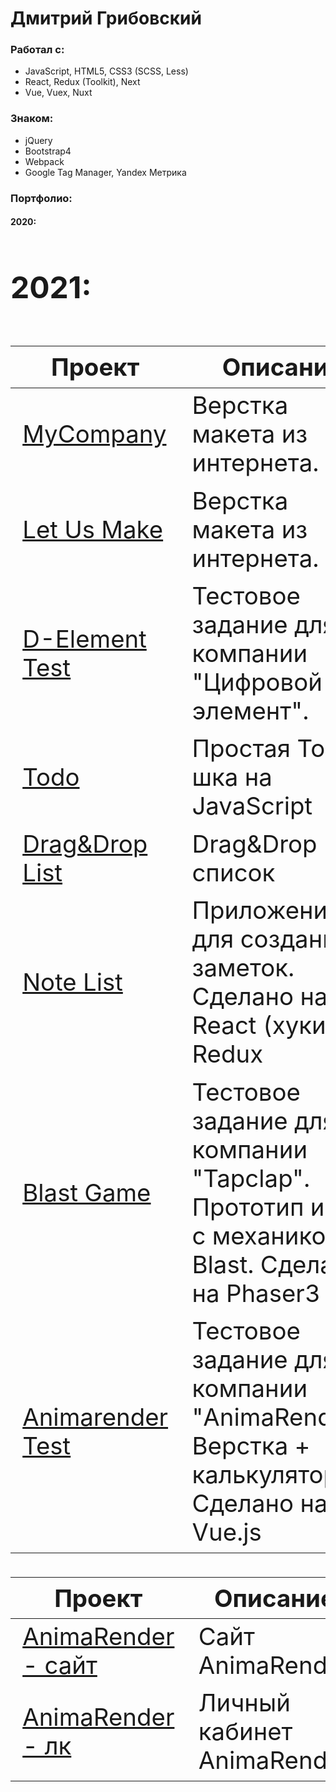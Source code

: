 # Дмитрий Грибовский

### Работал с:
- JavaScript, HTML5, CSS3 (SCSS, Less)
- React, Redux (Toolkit), Next
- Vue, Vuex, Nuxt

### Знаком:
- jQuery
- Bootstrap4
- Webpack
- Google Tag Manager, Yandex Метрика

### Портфолио:
#### 2020:
<div class="w2-responsive">
  <font size="12px">
  <table style="font-size: 80%" width="100%" class="w2-table-all notranslate" id="myTable">
  <thead>
    <tr class="w2-white">
      <th width="25%">Проект</th>
      <th width="75%">Описание</th>
    </tr>
  </thead>
  <tbody>
    <tr>
      <td><a href="https://degzeg.github.io/MyCompany/">MyCompany</a></td>
      <td>Верстка макета из интернета.</td>
    </tr>
    <tr>
      <td><a href="https://degzeg.github.io/LetUsMake/">Let Us Make</a></td>
      <td>Верстка макета из интернета.</td>
    </tr>
    <tr>
      <td><a href="https://degzeg.github.io/d-element-test/">D-Element Test</a></td>
      <td>Тестовое задание для компании "Цифровой элемент".</td>
    </tr>
    <tr>
      <td><a href="https://degzeg.github.io/JS_Todo/">Todo</a></td>
      <td>Простая Todo-шка на JavaScript</td>
    </tr>
    <tr>
      <td><a href="https://degzeg.github.io/DragAndDropList/">Drag&Drop List</a></td>
      <td>Drag&Drop список</td>
    </tr>
    <tr>
      <td><a href="https://degzeg.github.io/NoteList/">Note List</a></td>
      <td>Приложение для создания заметок. Сделано на React (хуки) + Redux</td>
    </tr>
    <tr>
      <td><a href="https://degzeg.github.io/Tapclap-Test/">Blast Game</a></td>
      <td>Тестовое задание для компании "Tapclap". Прототип игры с механикой Blast. Сделано на Phaser3</td>
    </tr>
    <tr>
      <td><a href="https://degzeg.github.io/Animarender-Test/">Animarender Test</a></td>
      <td>Тестовое задание для компании "AnimaRender". Верстка + калькулятор. Сделано на Vue.js</td>
    </tr>
  </tbody>
</div>

#### 2021:
<div class="w2-responsive">
  <font size="12px">
  <table style="font-size: 80%" width="100%" class="w2-table-all notranslate" id="myTable">
  <thead>
    <tr class="w2-white">
      <th width="25%">Проект</th>
      <th width="75%">Описание</th>
    </tr>
  </thead>
  <tbody>
    <tr>
      <td><a href="https://www.animarender.com/">AnimaRender - сайт</a></td>
      <td>Сайт AnimaRender</td>
    </tr>
    <tr>
      <td><a href="https://account.animarender.com/">AnimaRender - лк</a></td>
      <td>Личный кабинет AnimaRender</td>
    </tr>
  </tbody>
</div>
